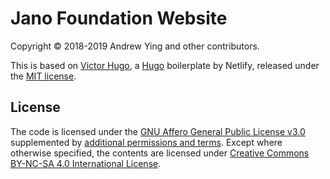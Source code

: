 # Jano Foundation Website

Copyright &copy; 2018-2019 Andrew Ying and other contributors.

This is based on [Victor Hugo](https://github.com/netlify-templates/victor-hugo), a [Hugo](https://gohugo.io/)
boilerplate by Netlify, released under the [MIT license](https://github.com/netlify-templates/victor-hugo/blob/master/LICENSE).

## License

The code is licensed under the [GNU Affero General Public License v3.0](LICENSE.md) supplemented by [additional
permissions and terms](COPYING.md). Except where otherwise specified, the contents are licensed under [Creative
Commons BY-NC-SA 4.0 International License](https://creativecommons.org/licenses/by-nc-sa/4.0/).
